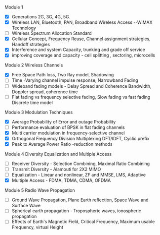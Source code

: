 
Module 1
- [x] Generations 2G, 3G, 4G, 5G.
- [x] Wireless LAN, Bluetooth, PAN, Broadband Wireless Access --WiMAX Technology
- [ ] Wireless Spectrum Allocation Standard
- [x] Cellular Concept, Frequency Reuse, Channel assignment strategies, Handoff strategies
- [x] Interference and system Capacity, trunking and grade off service
- [x] improving coverage and capacity - cell splitting , sectoring, microcells

Module 2 Wireless Channels
- [x] Free Space Path loss, Two Ray model, Shadowing
- [ ] Time -Varying channel impulse response, Narrowband Fading
- [ ] Wideband fading models - Delay Spread and Coherence Bandwidth, Doppler spread, coherence time
- [ ] Flat fading vs frequency selective fading, Slow fading vs fast fading Discrete time model

Module 3 Modulation Techniques
- [x] Average Probability of Error and outage Probability
- [ ] Performance evaluation of BPSK in flat fading channels
- [x] Multi carrier modulation in frequency-selective channel
- [x] Orthogonal Frequency Division Multiplexing DFT/IDFT, Cyclic prefix
- [x] Peak to Average Power Ratio -reduction methods

Module 4 Diversity Equalization and Multiple Access
- [ ] Receiver Diversity - Selection Combining, Maximal Ratio Combining
- [ ] Transmit Diversity - Alamouti for 2X2 MIMO
- [ ] Equalization - Linear and nonlinear, ZF and MMSE, LMS, Adaptive
- [x] Multiple Access - FDMA, TDMA, CDMA, OFDMA

Module 5 Radio Wave Propagation
- [ ] Ground Wave Propagation, Plane Earth reflection, Space Wave and Surface Wave
- [ ] Spherical earth propagation - Tropospheric waves, ionospheric propagation
- [ ] Effects of Earth's Magnetic Field, Critical Frequency, Maximum usable Frequency, virtual Height